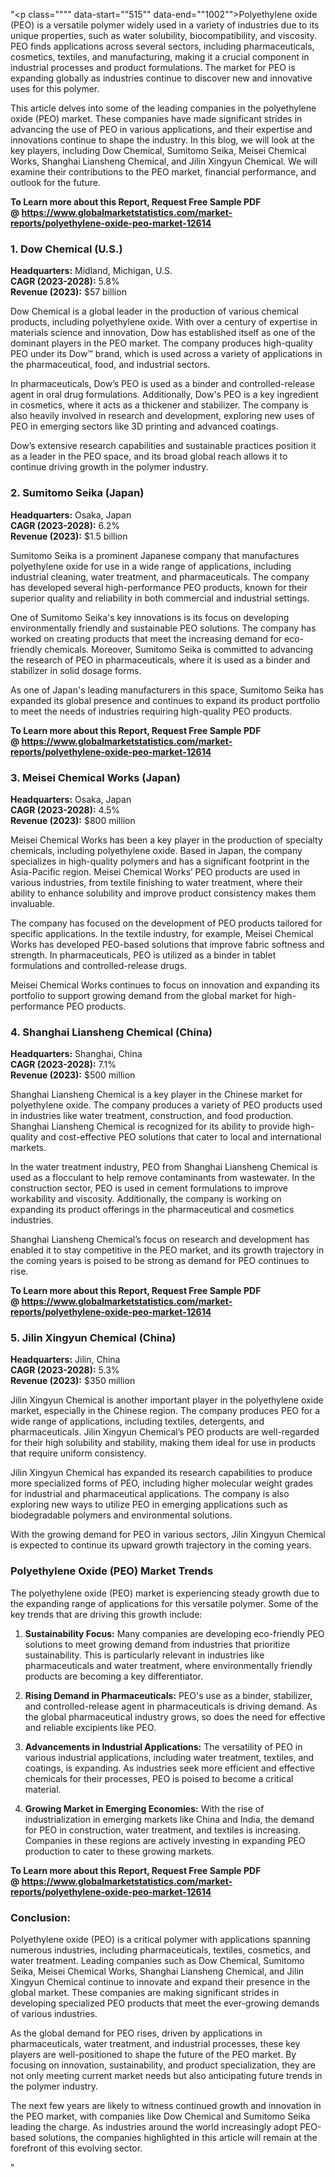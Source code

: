 "<p class="""" data-start=""515"" data-end=""1002"">Polyethylene oxide (PEO) is a versatile polymer widely used in a variety of industries due to its unique properties, such as water solubility, biocompatibility, and viscosity. PEO finds applications across several sectors, including pharmaceuticals, cosmetics, textiles, and manufacturing, making it a crucial component in industrial processes and product formulations. The market for PEO is expanding globally as industries continue to discover new and innovative uses for this polymer.</p>
<p class="""" data-start=""1004"" data-end=""1538"">This article delves into some of the leading companies in the polyethylene oxide (PEO) market. These companies have made significant strides in advancing the use of PEO in various applications, and their expertise and innovations continue to shape the industry. In this blog, we will look at the key players, including Dow Chemical, Sumitomo Seika, Meisei Chemical Works, Shanghai Liansheng Chemical, and Jilin Xingyun Chemical. We will examine their contributions to the PEO market, financial performance, and outlook for the future.</p>
<p class="""" data-start=""1004"" data-end=""1538""><strong>To Learn more about this Report, Request Free Sample PDF @&nbsp;<a href=""https://www.globalmarketstatistics.com/market-reports/polyethylene-oxide-peo-market-12614"">https://www.globalmarketstatistics.com/market-reports/polyethylene-oxide-peo-market-12614</a></strong></p>
<h3 class="""" data-start=""1545"" data-end=""1575""><strong data-start=""1549"" data-end=""1575"">1. Dow Chemical (U.S.)</strong></h3>
<p class="""" data-start=""1577"" data-end=""1681""><strong data-start=""1577"" data-end=""1594"">Headquarters:</strong> Midland, Michigan, U.S.<br data-start=""1618"" data-end=""1621"" /> <strong data-start=""1621"" data-end=""1642"">CAGR (2023-2028):</strong> 5.8%<br data-start=""1647"" data-end=""1650"" /> <strong data-start=""1650"" data-end=""1669"">Revenue (2023):</strong> $57 billion</p>
<p class="""" data-start=""1683"" data-end=""2099"">Dow Chemical is a global leader in the production of various chemical products, including polyethylene oxide. With over a century of expertise in materials science and innovation, Dow has established itself as one of the dominant players in the PEO market. The company produces high-quality PEO under its Dow&trade; brand, which is used across a variety of applications in the pharmaceutical, food, and industrial sectors.</p>
<p class="""" data-start=""2101"" data-end=""2461"">In pharmaceuticals, Dow&rsquo;s PEO is used as a binder and controlled-release agent in oral drug formulations. Additionally, Dow's PEO is a key ingredient in cosmetics, where it acts as a thickener and stabilizer. The company is also heavily involved in research and development, exploring new uses of PEO in emerging sectors like 3D printing and advanced coatings.</p>
<p class="""" data-start=""2463"" data-end=""2657"">Dow&rsquo;s extensive research capabilities and sustainable practices position it as a leader in the PEO space, and its broad global reach allows it to continue driving growth in the polymer industry.</p>
<h3 class="""" data-start=""2659"" data-end=""2692""><strong data-start=""2663"" data-end=""2692"">2. Sumitomo Seika (Japan)</strong></h3>
<p class="""" data-start=""2694"" data-end=""2788""><strong data-start=""2694"" data-end=""2711"">Headquarters:</strong> Osaka, Japan<br data-start=""2724"" data-end=""2727"" /> <strong data-start=""2727"" data-end=""2748"">CAGR (2023-2028):</strong> 6.2%<br data-start=""2753"" data-end=""2756"" /> <strong data-start=""2756"" data-end=""2775"">Revenue (2023):</strong> $1.5 billion</p>
<p class="""" data-start=""2790"" data-end=""3141"">Sumitomo Seika is a prominent Japanese company that manufactures polyethylene oxide for use in a wide range of applications, including industrial cleaning, water treatment, and pharmaceuticals. The company has developed several high-performance PEO products, known for their superior quality and reliability in both commercial and industrial settings.</p>
<p class="""" data-start=""3143"" data-end=""3527"">One of Sumitomo Seika's key innovations is its focus on developing environmentally friendly and sustainable PEO solutions. The company has worked on creating products that meet the increasing demand for eco-friendly chemicals. Moreover, Sumitomo Seika is committed to advancing the research of PEO in pharmaceuticals, where it is used as a binder and stabilizer in solid dosage forms.</p>
<p class="""" data-start=""3529"" data-end=""3746"">As one of Japan's leading manufacturers in this space, Sumitomo Seika has expanded its global presence and continues to expand its product portfolio to meet the needs of industries requiring high-quality PEO products.</p>
<p class="""" data-start=""3529"" data-end=""3746""><strong>To Learn more about this Report, Request Free Sample PDF @&nbsp;<a href=""https://www.globalmarketstatistics.com/market-reports/polyethylene-oxide-peo-market-12614"">https://www.globalmarketstatistics.com/market-reports/polyethylene-oxide-peo-market-12614</a></strong></p>
<h3 class="""" data-start=""3748"" data-end=""3788""><strong data-start=""3752"" data-end=""3788"">3. Meisei Chemical Works (Japan)</strong></h3>
<p class="""" data-start=""3790"" data-end=""3884""><strong data-start=""3790"" data-end=""3807"">Headquarters:</strong> Osaka, Japan<br data-start=""3820"" data-end=""3823"" /> <strong data-start=""3823"" data-end=""3844"">CAGR (2023-2028):</strong> 4.5%<br data-start=""3849"" data-end=""3852"" /> <strong data-start=""3852"" data-end=""3871"">Revenue (2023):</strong> $800 million</p>
<p class="""" data-start=""3886"" data-end=""4334"">Meisei Chemical Works has been a key player in the production of specialty chemicals, including polyethylene oxide. Based in Japan, the company specializes in high-quality polymers and has a significant footprint in the Asia-Pacific region. Meisei Chemical Works&rsquo; PEO products are used in various industries, from textile finishing to water treatment, where their ability to enhance solubility and improve product consistency makes them invaluable.</p>
<p class="""" data-start=""4336"" data-end=""4668"">The company has focused on the development of PEO products tailored for specific applications. In the textile industry, for example, Meisei Chemical Works has developed PEO-based solutions that improve fabric softness and strength. In pharmaceuticals, PEO is utilized as a binder in tablet formulations and controlled-release drugs.</p>
<p class="""" data-start=""4670"" data-end=""4836"">Meisei Chemical Works continues to focus on innovation and expanding its portfolio to support growing demand from the global market for high-performance PEO products.</p>
<h3 class="""" data-start=""4838"" data-end=""4884""><strong data-start=""4842"" data-end=""4884"">4. Shanghai Liansheng Chemical (China)</strong></h3>
<p class="""" data-start=""4886"" data-end=""4983""><strong data-start=""4886"" data-end=""4903"">Headquarters:</strong> Shanghai, China<br data-start=""4919"" data-end=""4922"" /> <strong data-start=""4922"" data-end=""4943"">CAGR (2023-2028):</strong> 7.1%<br data-start=""4948"" data-end=""4951"" /> <strong data-start=""4951"" data-end=""4970"">Revenue (2023):</strong> $500 million</p>
<p class="""" data-start=""4985"" data-end=""5359"">Shanghai Liansheng Chemical is a key player in the Chinese market for polyethylene oxide. The company produces a variety of PEO products used in industries like water treatment, construction, and food production. Shanghai Liansheng Chemical is recognized for its ability to provide high-quality and cost-effective PEO solutions that cater to local and international markets.</p>
<p class="""" data-start=""5361"" data-end=""5720"">In the water treatment industry, PEO from Shanghai Liansheng Chemical is used as a flocculant to help remove contaminants from wastewater. In the construction sector, PEO is used in cement formulations to improve workability and viscosity. Additionally, the company is working on expanding its product offerings in the pharmaceutical and cosmetics industries.</p>
<p class="""" data-start=""5722"" data-end=""5945"">Shanghai Liansheng Chemical&rsquo;s focus on research and development has enabled it to stay competitive in the PEO market, and its growth trajectory in the coming years is poised to be strong as demand for PEO continues to rise.</p>
<p class="""" data-start=""5722"" data-end=""5945""><strong>To Learn more about this Report, Request Free Sample PDF @&nbsp;<a href=""https://www.globalmarketstatistics.com/market-reports/polyethylene-oxide-peo-market-12614"">https://www.globalmarketstatistics.com/market-reports/polyethylene-oxide-peo-market-12614</a></strong></p>
<h3 class="""" data-start=""5947"" data-end=""5988""><strong data-start=""5951"" data-end=""5988"">5. Jilin Xingyun Chemical (China)</strong></h3>
<p class="""" data-start=""5990"" data-end=""6084""><strong data-start=""5990"" data-end=""6007"">Headquarters:</strong> Jilin, China<br data-start=""6020"" data-end=""6023"" /> <strong data-start=""6023"" data-end=""6044"">CAGR (2023-2028):</strong> 5.3%<br data-start=""6049"" data-end=""6052"" /> <strong data-start=""6052"" data-end=""6071"">Revenue (2023):</strong> $350 million</p>
<p class="""" data-start=""6086"" data-end=""6485"">Jilin Xingyun Chemical is another important player in the polyethylene oxide market, especially in the Chinese region. The company produces PEO for a wide range of applications, including textiles, detergents, and pharmaceuticals. Jilin Xingyun Chemical&rsquo;s PEO products are well-regarded for their high solubility and stability, making them ideal for use in products that require uniform consistency.</p>
<p class="""" data-start=""6487"" data-end=""6818"">Jilin Xingyun Chemical has expanded its research capabilities to produce more specialized forms of PEO, including higher molecular weight grades for industrial and pharmaceutical applications. The company is also exploring new ways to utilize PEO in emerging applications such as biodegradable polymers and environmental solutions.</p>
<p class="""" data-start=""6820"" data-end=""6968"">With the growing demand for PEO in various sectors, Jilin Xingyun Chemical is expected to continue its upward growth trajectory in the coming years.</p>
<h3 class="""" data-start=""6975"" data-end=""7021""><strong data-start=""6979"" data-end=""7021"">Polyethylene Oxide (PEO) Market Trends</strong></h3>
<p class="""" data-start=""7023"" data-end=""7220"">The polyethylene oxide (PEO) market is experiencing steady growth due to the expanding range of applications for this versatile polymer. Some of the key trends that are driving this growth include:</p>
<ol data-start=""7222"" data-end=""8407"">
<li class="""" data-start=""7222"" data-end=""7539"">
<p class="""" data-start=""7225"" data-end=""7539""><strong data-start=""7225"" data-end=""7250"">Sustainability Focus:</strong> Many companies are developing eco-friendly PEO solutions to meet growing demand from industries that prioritize sustainability. This is particularly relevant in industries like pharmaceuticals and water treatment, where environmentally friendly products are becoming a key differentiator.</p>
</li>
<li class="""" data-start=""7541"" data-end=""7793"">
<p class="""" data-start=""7544"" data-end=""7793""><strong data-start=""7544"" data-end=""7581"">Rising Demand in Pharmaceuticals:</strong> PEO's use as a binder, stabilizer, and controlled-release agent in pharmaceuticals is driving demand. As the global pharmaceutical industry grows, so does the need for effective and reliable excipients like PEO.</p>
</li>
<li class="""" data-start=""7795"" data-end=""8090"">
<p class="""" data-start=""7798"" data-end=""8090""><strong data-start=""7798"" data-end=""7842"">Advancements in Industrial Applications:</strong> The versatility of PEO in various industrial applications, including water treatment, textiles, and coatings, is expanding. As industries seek more efficient and effective chemicals for their processes, PEO is poised to become a critical material.</p>
</li>
<li class="""" data-start=""8092"" data-end=""8407"">
<p class="""" data-start=""8095"" data-end=""8407""><strong data-start=""8095"" data-end=""8136"">Growing Market in Emerging Economies:</strong> With the rise of industrialization in emerging markets like China and India, the demand for PEO in construction, water treatment, and textiles is increasing. Companies in these regions are actively investing in expanding PEO production to cater to these growing markets.</p>
</li>
</ol>
<p><strong>To Learn more about this Report, Request Free Sample PDF @&nbsp;<a href=""https://www.globalmarketstatistics.com/market-reports/polyethylene-oxide-peo-market-12614"">https://www.globalmarketstatistics.com/market-reports/polyethylene-oxide-peo-market-12614</a></strong></p>
<h3 class="""" data-start=""8414"" data-end=""8433""><strong data-start=""8418"" data-end=""8433"">Conclusion:</strong></h3>
<p class="""" data-start=""8435"" data-end=""8946"">Polyethylene oxide (PEO) is a critical polymer with applications spanning numerous industries, including pharmaceuticals, textiles, cosmetics, and water treatment. Leading companies such as Dow Chemical, Sumitomo Seika, Meisei Chemical Works, Shanghai Liansheng Chemical, and Jilin Xingyun Chemical continue to innovate and expand their presence in the global market. These companies are making significant strides in developing specialized PEO products that meet the ever-growing demands of various industries.</p>
<p class="""" data-start=""8948"" data-end=""9325"">As the global demand for PEO rises, driven by applications in pharmaceuticals, water treatment, and industrial processes, these key players are well-positioned to shape the future of the PEO market. By focusing on innovation, sustainability, and product specialization, they are not only meeting current market needs but also anticipating future trends in the polymer industry.</p>
<p class="""" data-start=""9327"" data-end=""9657"">The next few years are likely to witness continued growth and innovation in the PEO market, with companies like Dow Chemical and Sumitomo Seika leading the charge. As industries around the world increasingly adopt PEO-based solutions, the companies highlighted in this article will remain at the forefront of this evolving sector.</p>"
